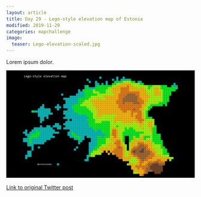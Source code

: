 ```yaml
---
layout: article
title: Day 29 - Lego-style elevation map of Estonia
modified: 2019-11-29
categories: mapchallenge
image:
  teaser: Lego-elevation-scaled.jpg
---
```


Lorem ipsum dolor.

![image of day 29 post](../../images/Lego-elevation-scaled.jpg)

[Link to original Twitter post](https://twitter.com/evelynuuemaa/status/29)
